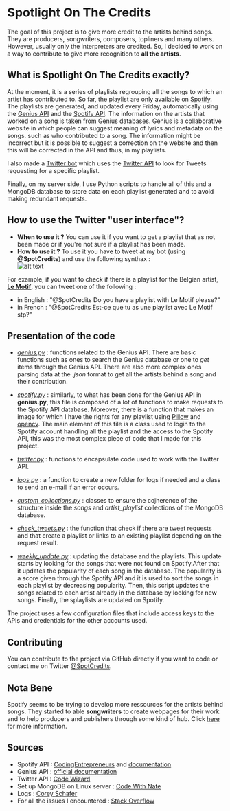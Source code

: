 # Spotlight On The Credits

The goal of this project is to give more credit to the artists behind songs. They are producers, songwriters, composers, topliners and many others. However, usually only the interpreters are credited. So, I decided to work on a way to contribute to give more recognition to **all the artists**.

## What is **Spotlight On The Credits** exactly?

At the moment, it is a series of playlists regrouping all the songs to which an artist has contributed to. So far, the playlist are only available on [Spotify](https://open.spotify.com/user/ik27dsazkx8qtbdp9o03227at/playlists). The playlists are generated, and updated every Friday, automatically using the [Genius API](https://genius.com/) and the [Spotify API](https://developer.spotify.com/documentation/web-api/). The information on the artists that worked on a song is taken from Genius databases. Genius is a collaborative website in which people can suggest meaning of lyrics and metadata on the songs. such as who contributed to a song. The information might be incorrect but it is possible to suggest a correction on the website and then this will be corrected in the API and thus, in my playlists.  

I also made a [Twitter bot](https://twitter.com/SpotCredits) which uses the [Twitter API](https://developer.twitter.com/en/docs) to look for Tweets requesting for a specific playlist.  

Finally, on my server side, I use Python scripts to handle all of this and a MongoDB database to store data on each playlist generated and to avoid making redundant requests.

## How to use the Twitter "user interface"?

* **When to use it ?** You can use it if you want to get a playlist that as not been made or if you're not sure if a playlist has been made.
* **How to use it ?** To use it you have to tweet at my bot (using **@SpotCredits**) and use the following synthax :  
![alt text](https://github.com/rpic84/spotcreds/blob/main/images/synthax.png "synthax.png")

For example, if you want to check if there is a playlist for the Belgian artist, [**Le Motif**](https://genius.com/artists/Le-motif), you can tweet one of the following :
* in English : "@SpotCredits Do you have a playlist with Le Motif please?"
* in French : "@SpotCredits Est-ce que tu as une playlist avec Le Motif stp?"

## Presentation of the code

* *[genius.py](genius.py)* : functions related to the Genius API. There are basic functions such as ones to search the Genius database or one to *get* items through the Genius API. There are also more complex ones parsing data at the *.json* format to get all the artists behind a song and their contribution.

* *[spotify.py](spotify.py)* : similarly, to what has been done for the Genius API in **genius.py**, this file is composed of a lot of functions to make requests to the Spotify API database. Moreover, there is a function that makes an image for which I have the rights for any playlist using [Pillow](https://pillow.readthedocs.io/en/stable/) and [opencv](https://docs.opencv.org/4.5.2/d6/d00/tutorial_py_root.html). The main element of this file is a class used to login to the Spotify account handling all the playlist and the access to the Spotify API, this was the most complex piece of code that I made for this project.

* *[twitter.py](twitter.py)* : functions to encapsulate code used to work with the Twitter API.

* *[logs.py](log.py)* : a function to create a new folder for logs if needed and a class to send an e-mail if an error occurs.

* *[custom_collections.py](custom_collections.py)* : classes to ensure the cojherence of the structure inside the *songs* and *artist_playlist* collections of the MongoDB database.

* *[check_tweets.py](check_tweets.py)* : the function that check if there are tweet requests and that create a playlist or links to an existing playlist depending on the request result.

* *[weekly_update.py](weekly_update.py)* : updating the database and the playlists. This update starts by looking for the songs that were not found on Spotify.After that it updates the popularity of each song in the database. The popularity is a score given through the Spotify API and it is used to sort the songs in each playlist by decreasing popularity. Then, this script updates the songs related to each artist already in the database by looking for new songs. Finally, the splaylists are updated on Spotify.  

The project uses a few configuration files that include access keys to the APIs and credentials for the other accounts used.


## Contributing

You can contribute to the project via GitHub directly if you want to code or contact me on Twitter [@SpotCredits](https://twitter.com/SpotCredits).

## Nota Bene

Spotify seems to be trying to develop more ressources for the artists behind songs. They started to able **songwriters** to create webpages for their work and to help producers and publishers through some kind of hub. Click [here](https://noteable.spotify.com/) for more information.

## Sources

* Spotify API : [CodingEntrepreneurs](https://www.youtube.com/watch?v=xdq6Gz33khQ) and [documentation](https://developer.spotify.com/documentation/web-api/reference/)
* Genius API : [official documentation](https://docs.genius.com/)
* Twitter API : [Code Wizard](https://www.youtube.com/watch?v=ewq-91-e2fw)
* Set up MongoDB on Linux server : [Code With Nate](https://www.youtube.com/watch?v=Ir68GVsNWB4)
* Logs : [Corey Schafer](https://www.youtube.com/watch?v=jxmzY9soFXg)
* For all the issues I encountered : [Stack Overflow](https://stackoverflow.com/)

